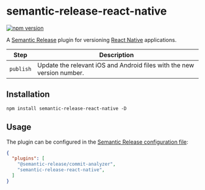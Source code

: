 # semantic-release-react-native

[![npm version](https://badge.fury.io/js/semantic-release-react-native.svg)](https://badge.fury.io/js/semantic-release-react-native)

A [Semantic Release](https://github.com/semantic-release/semantic-release) plugin
for versioning [React Native](https://reactnative.dev/) applications.

| Step      | Description                                                            |
|-----------|------------------------------------------------------------------------|
| `publish` | Update the relevant iOS and Android files with the new version number. |

## Installation

```
npm install semantic-release-react-native -D
```

## Usage

The plugin can be configured in the [Semantic Release configuration file](https://github.com/semantic-release/semantic-release/blob/master/docs/usage/configuration.md#configuration):

```json
{
  "plugins": [
    "@semantic-release/commit-analyzer",
    "semantic-release-react-native",
  ]
}
```
